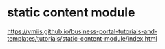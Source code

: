 # static content module

https://vmiis.github.io/business-portal-tutorials-and-templates/tutorials/static-content-module/index.html  
